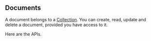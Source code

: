 ## Documents

A document belongs to a [Collection](#collections34). You can create, read, update and delete a document, provided you have access to it.

Here are the APIs.